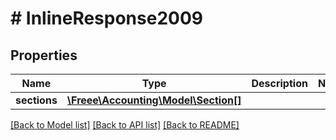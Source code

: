 # # InlineResponse2009

## Properties

Name | Type | Description | Notes
------------ | ------------- | ------------- | -------------
**sections** | [**\Freee\Accounting\Model\Section[]**](Section.md) |  |

[[Back to Model list]](../../README.md#models) [[Back to API list]](../../README.md#endpoints) [[Back to README]](../../README.md)
